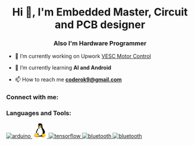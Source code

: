 <h1 align="center">Hi 👋, I'm Embedded Master, Circuit and PCB designer</h1>
<h3 align="center">Also I'm Hardware Programmer</h3>

- 🔭 I’m currently working on Upwork [VESC Motor Control](https://github.com/designmaster0928/VESC_MotorController.git)

- 🌱 I’m currently learning **AI and Android**

- 📫 How to reach me **coderok9@gmail.com**

<h3 align="left">Connect with me:</h3>
<p align="left">
</p>

<h3 align="left">Languages and Tools:</h3>
<p align="left"> <a href="https://www.arduino.cc/" target="_blank" rel="noreferrer"> <img src="https://cdn.worldvectorlogo.com/logos/arduino-1.svg" alt="arduino" width="40" height="40"/> </a> <a href="https://www.linux.org/" target="_blank" rel="noreferrer"> <img src="https://raw.githubusercontent.com/devicons/devicon/master/icons/linux/linux-original.svg" alt="linux" width="40" height="40"/> </a> <a href="https://www.tensorflow.org" target="_blank" rel="noreferrer"> <img src="https://www.vectorlogo.zone/logos/tensorflow/tensorflow-icon.svg" alt="tensorflow" width="40" height="40"/> </a> <a href="https://www.bluetooth.org" target="_blank" rel="noreferrer"> <img src="https://www.vectorlogo.zone/logos/bluetooth/bluetooth-icon.svg" alt="bluetooth" width="40" height="40"/> </a> <a href="https://www.qtio.org" target="_blank" rel="noreferrer"> <img src="https://www.vectorlogo.zone/logos/qtio/qtio-icon.svg" alt="bluetooth" width="40" height="40"/> </a></p>
